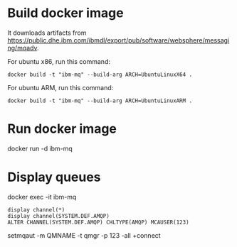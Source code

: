 # Build docker image 

It downloads artifacts from https://public.dhe.ibm.com/ibmdl/export/pub/software/websphere/messaging/mqadv. 

For ubuntu x86, run this command:
```
docker build -t "ibm-mq" --build-arg ARCH=UbuntuLinuxX64 .
```

For ubuntu ARM, run this command:
```
docker build -t "ibm-mq" --build-arg ARCH=UbuntuLinuxARM .
```


# Run docker image 

 docker run -d ibm-mq

# Display queues 

docker exec -it ibm-mq 

    display channel(*)
    display channel(SYSTEM.DEF.AMQP)
    ALTER CHANNEL(SYSTEM.DEF.AMQP) CHLTYPE(AMQP) MCAUSER(123)


setmqaut -m QMNAME -t qmgr -p 123 -all +connect